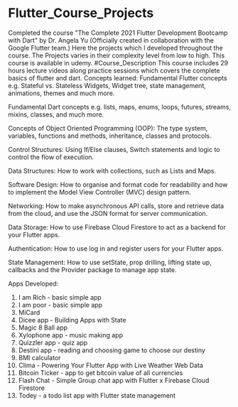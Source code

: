 # Flutter_Course_Projects
Completed the course "The Complete 2021 Flutter Development Bootcamp with Dart" by Dr. Angela Yu (Officially created in collaboration with the Google Flutter team.) Here the projects which I developed throughout the course. The Projects varies in their complexity level from low to high. This course is available in udemy. 
#Course_Description
This course includes 29 hours lecture videos along practice sessions which covers the complete basics of flutter and dart. 
Concepts learned:
Fundamental Flutter concepts e.g. Stateful vs. Stateless Widgets, Widget tree, state management, animations, themes and much more.

Fundamental Dart concepts e.g. lists, maps, enums, loops, futures, streams, mixins, classes, and much more.

Concepts of Object Oriented Programming (OOP): The type system, variables, functions and methods, inheritance, classes and protocols.

Control Structures: Using If/­Else clauses, Switch statements and logic to control the flow of execution.

Data Structures: How to work with collections, such as Lists and Maps.

Software Design: How to organise and format code for readability and how to implement the Model ­View­ Controller (MVC) design pattern.

Networking: How to make asynchronous API calls, store and retrieve data from the cloud, and use the JSON format for server communication.

Data Storage: How to use Firebase Cloud Firestore to act as a backend for your Flutter apps.

Authentication: How to use log in and register users for your Flutter apps.

State Management: How to use setState, prop drilling, lifting state up, callbacks and the Provider package to manage app state.

Apps Developed:
1. I am Rich - basic simple app
2. I am poor - basic simple app
3. MiCard
4. Dicee app - Building Apps with State
5. Magic 8 Ball app
6. Xylophone app - music making app
7. Quizzler app - quiz app
8. Destini app - reading and choosing game to choose our destiny
9. BMI calculator
10. Clima - Powering Your Flutter App with Live Weather Web Data
11. Bitcoin Ticker - app to get bitcoin value of all currencies
12. Flash Chat - Simple Group chat app with Flutter x Firebase Cloud Firestore
13. Todey - a todo list app with Flutter state management
